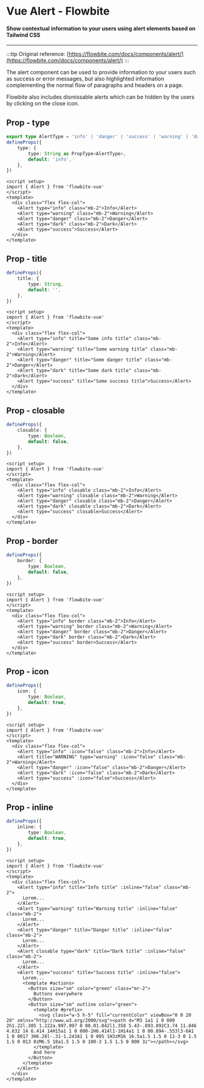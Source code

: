 <script setup>
import AlertTypeExample from './alert/examples/AlertTypeExample.vue';
import AlertTitleExample from './alert/examples/AlertTitleExample.vue';
import AlertClosableExample from './alert/examples/AlertClosableExample.vue';
import AlertBorderExample from './alert/examples/AlertBorderExample.vue';
import AlertIconExample from './alert/examples/AlertIconExample.vue';
import AlertInlineExample from './alert/examples/AlertInlineExample.vue';
</script>

# Vue Alert - Flowbite

#### Show contextual information to your users using alert elements based on Tailwind CSS

---

:::tip
Original reference: [https://flowbite.com/docs/components/alert/](https://flowbite.com/docs/components/alert/)
:::

The alert component can be used to provide information to your users such as success or error messages, but also highlighted information complementing the normal flow of paragraphs and headers on a page.

Flowbite also includes dismissable alerts which can be hidden by the users by clicking on the close icon.

## Prop - type

```typescript
export type AlertType = 'info' | 'danger' | 'success' | 'warning' | 'dark'
defineProps({
    type: {
        type: String as PropType<AlertType>,
        default: 'info',
    },
})
```


<AlertTypeExample />

```vue
<script setup>
import { Alert } from 'flowbite-vue'
</script>
<template>
  <div class="flex flex-col">
    <Alert type="info" class="mb-2">Info</Alert>
    <Alert type="warning" class="mb-2">Warning</Alert>
    <Alert type="danger" class="mb-2">Danger</Alert>
    <Alert type="dark" class="mb-2">Dark</Alert>
    <Alert type="success">Success</Alert>
  </div>
</template>
```

## Prop - title

```typescript
defineProps({
    title: {
        type: String,
        default: '',
    },
})
```


<AlertTitleExample />

```vue
<script setup>
import { Alert } from 'flowbite-vue'
</script>
<template>
  <div class="flex flex-col">
    <Alert type="info" title="Some info title" class="mb-2">Info</Alert>
    <Alert type="warning" title="Some warning title" class="mb-2">Warning</Alert>
    <Alert type="danger" title="Some danger title" class="mb-2">Danger</Alert>
    <Alert type="dark" title="Some dark title" class="mb-2">Dark</Alert>
    <Alert type="success" title="Some success title">Success</Alert>
  </div>
</template>
```

## Prop - closable

```typescript
defineProps({
    closable: {
        type: Boolean,
        default: false,
    },
})
```


<AlertClosableExample />

```vue
<script setup>
import { Alert } from 'flowbite-vue'
</script>
<template>
  <div class="flex flex-col">
    <Alert type="info" closable class="mb-2">Info</Alert>
    <Alert type="warning" closable class="mb-2">Warning</Alert>
    <Alert type="danger" closable class="mb-2">Danger</Alert>
    <Alert type="dark" closable class="mb-2">Dark</Alert>
    <Alert type="success" closable>Success</Alert>
  </div>
</template>
```

## Prop - border

```typescript
defineProps({
    border: {
        type: Boolean,
        default: false,
    },
})
```


<AlertBorderExample />

```vue
<script setup>
import { Alert } from 'flowbite-vue'
</script>
<template>
  <div class="flex flex-col">
    <Alert type="info" border class="mb-2">Info</Alert>
    <Alert type="warning" border class="mb-2">Warning</Alert>
    <Alert type="danger" border class="mb-2">Danger</Alert>
    <Alert type="dark" border class="mb-2">Dark</Alert>
    <Alert type="success" border>Success</Alert>
  </div>
</template>
```

## Prop - icon

```typescript
defineProps({
    icon: {
        type: Boolean,
        default: true,
    },
})
```


<AlertIconExample />

```vue
<script setup>
import { Alert } from 'flowbite-vue'
</script>
<template>
  <div class="flex flex-col">
    <Alert type="info" :icon="false" class="mb-2">Info</Alert>
    <Alert title="WARNING" type="warning" :icon="false" class="mb-2">Warning</Alert>
    <Alert type="danger" :icon="false" class="mb-2">Danger</Alert>
    <Alert type="dark" :icon="false" class="mb-2">Dark</Alert>
    <Alert type="success" :icon="false">Success</Alert>
  </div>
</template>
```

## Prop - inline

```typescript
defineProps({
    inline: {
        type: Boolean,
        default: true,
    },
})
```


<AlertInlineExample />

```vue
<script setup>
import { Alert } from 'flowbite-vue'
</script>
<template>
  <div class="flex flex-col">
    <Alert type="info" title="Info title" :inline="false" class="mb-2">
      Lorem...
    </Alert>
    <Alert type="warning" title="Warning title" :inline="false" class="mb-2">
      Lorem...
    </Alert>
    <Alert type="danger" title="Danger title" :inline="false" class="mb-2">
      Lorem...
    </Alert>
    <Alert closable type="dark" title="Dark title" :inline="false" class="mb-2">
      Lorem...
    </Alert>
    <Alert type="success" title="Success title" :inline="false">
      Lorem...
      <template #actions>
        <Button size="sm" color="green" class="mr-2">
          Buttons everywhere
        </Button>
        <Button size="sm" outline color="green">
          <template #prefix>
            <svg class="w-5 h-5" fill="currentColor" viewBox="0 0 20 20" xmlns="http://www.w3.org/2000/svg"><path d="M3 1a1 1 0 000 2h1.22l.305 1.222a.997.997 0 00.01.042l1.358 5.43-.893.892C3.74 11.846 4.632 14 6.414 14H15a1 1 0 000-2H6.414l1-1H14a1 1 0 00.894-.553l3-6A1 1 0 0017 3H6.28l-.31-1.243A1 1 0 005 1H3zM16 16.5a1.5 1.5 0 11-3 0 1.5 1.5 0 013 0zM6.5 18a1.5 1.5 0 100-3 1.5 1.5 0 000 3z"></path></svg>
          </template>
          And here
        </Button>
      </template>
    </Alert>
  </div>
</template>
```
